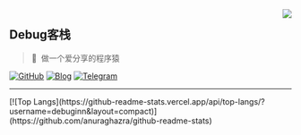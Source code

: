 <a href="#">
<img align="right" src='https://github-readme-stats.vercel.app/api?username=debuginn&show_icons=true&theme=default'>
</a>

## Debug客栈

> 🤠 &nbsp;做一个爱分享的程序猿

[![GitHub](https://img.shields.io/badge/dynamic/json?logo=github&label=GitHub+Followers&labelColor=282c34&style=flat-square&color=181717&query=%24.data.totalSubs&url=https%3A%2F%2Fapi.spencerwoo.com%2Fsubstats%2F%3Fsource%3Dgithub%26queryKey%3Ddebuginn&longCache=true)](https://github.com/debuginn)
[![Blog](https://img.shields.io/badge/-https://debuginn.cn-0e83cd?style=flat-square&logo=Blogger&logoColor=fff)](https://debuginn.cn)
[![Telegram](https://img.shields.io/badge/-t.me/debuginn-3db6f1?style=flat-square&logo=Telegram&logoColor=2ca5e0)](https://t.me/debuginn)
<hr />
[![Top Langs](https://github-readme-stats.vercel.app/api/top-langs/?username=debuginn&layout=compact)](https://github.com/anuraghazra/github-readme-stats)


